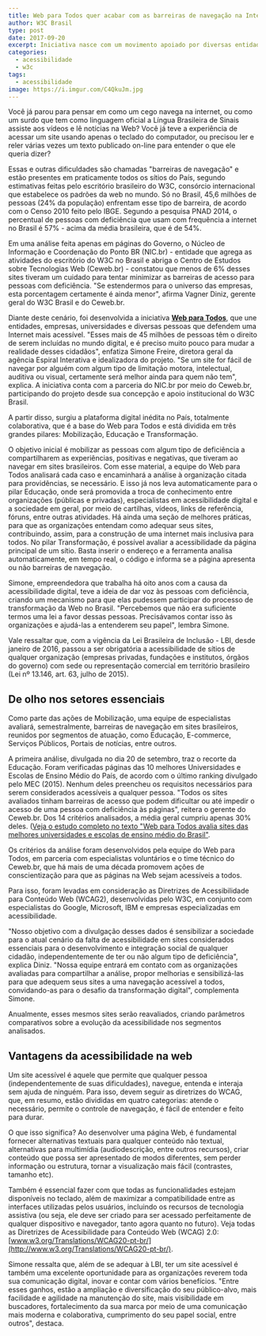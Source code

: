 ```yaml
---
title: Web para Todos quer acabar com as barreiras de navegação na Internet no Brasil
author: W3C Brasil
type: post
date: 2017-09-20
excerpt: Iniciativa nasce com um movimento apoiado por diversas entidades, empresas, influenciadores e indivíduos que querem sites acessíveis para qualquer pessoa.
categories:
  - acessibilidade
  - w3c
tags:
  - acessibilidade
image: https://i.imgur.com/C4QkuJm.jpg
---
```


Você já parou para pensar em como um cego navega na internet, ou como um surdo que tem como linguagem oficial a Língua Brasileira de Sinais assiste aos vídeos e lê notícias na Web? Você já teve a experiência de acessar um site usando apenas o teclado do computador, ou precisou ler e reler várias vezes um texto publicado on-line para entender o que ele queria dizer?

Essas e outras dificuldades são chamadas "barreiras de navegação" e estão presentes em praticamente todos os sítios do País, segundo estimativas feitas pelo escritório brasileiro do W3C, consórcio internacional que estabelece os padrões da web no mundo. Só no Brasil, 45,6 milhões de pessoas (24% da população) enfrentam esse tipo de barreira, de acordo com o Censo 2010 feito pelo IBGE. Segundo a pesquisa PNAD 2014, o percentual de pessoas com deficiência que usam com frequência a internet no Brasil é 57% - acima da média brasileira, que é de 54%.

Em uma análise feita apenas em páginas do Governo, o Núcleo de Informação e Coordenação do Ponto BR (NIC.br) - entidade que agrega as atividades do escritório do W3C no Brasil e abriga o Centro de Estudos sobre Tecnologias Web (Ceweb.br) - constatou que menos de 6% desses sites tiveram um cuidado para tentar minimizar as barreiras de acesso para pessoas com deficiência. "Se estendermos para o universo das empresas, esta porcentagem certamente é ainda menor", afirma Vagner Diniz, gerente geral do W3C Brasil e do Ceweb.br. 

Diante deste cenário, foi desenvolvida a iniciativa **[Web para Todos](http://mwpt.com.br/)**, que une entidades, empresas, universidades e diversas pessoas que defendem uma Internet mais acessível. "Esses mais de 45 milhões de pessoas têm o direito de serem incluídas no mundo digital, e é preciso muito pouco para mudar a realidade desses cidadãos", enfatiza Simone Freire, diretora geral da agência Espiral Interativa e idealizadora do projeto. "Se um site for fácil de navegar por alguém com algum tipo de limitação motora, intelectual, auditiva ou visual, certamente será melhor ainda para quem não tem", explica. A iniciativa conta com a parceria do NIC.br por meio do Ceweb.br, participando do projeto desde sua concepção e apoio institucional do W3C Brasil.

A partir disso, surgiu a plataforma digital inédita no País, totalmente colaborativa, que é a base do Web para Todos e está dividida em três grandes pilares: Mobilização, Educação e Transformação.

O objetivo inicial é mobilizar as pessoas com algum tipo de deficiência a compartilharem as experiências, positivas e negativas, que tiveram ao navegar em sites brasileiros. Com esse material, a equipe do Web para Todos analisará cada caso e encaminhará a análise à organização citada para providências, se necessário. E isso já nos leva automaticamente para o pilar Educação, onde será promovida a troca de conhecimento entre organizações (públicas e privadas), especialistas em acessibilidade digital e a sociedade em geral, por meio de cartilhas, vídeos, links de referência, fóruns, entre outras atividades. Há ainda uma seção de melhores práticas, para que as organizações entendam como adequar seus sites, contribuindo, assim, para a construção de uma internet mais inclusiva para todos. No pilar Transformação, é possível avaliar a acessibilidade da página principal de um sítio. Basta inserir o endereço e a ferramenta analisa automaticamente, em tempo real, o código e informa se a página apresenta ou não barreiras de navegação. 

Simone, empreendedora que trabalha há oito anos com a causa da acessibilidade digital, teve a ideia de dar voz às pessoas com deficiência, criando um mecanismo para que elas pudessem participar do processo de transformação da Web no Brasil. "Percebemos que não era suficiente termos uma lei a favor dessas pessoas. Precisávamos contar isso às organizações e ajudá-las a entenderem seu papel", lembra Simone. 

Vale ressaltar que, com a vigência da Lei Brasileira de Inclusão - LBI, desde janeiro de 2016, passou a ser obrigatória a acessibilidade de sítios de qualquer organização (empresas privadas, fundações e institutos, órgãos do governo) com sede ou representação comercial em território brasileiro (Lei nº 13.146, art. 63, julho de 2015).

## De olho nos setores essenciais
Como parte das ações de Mobilização, uma equipe de especialistas avaliará, semestralmente, barreiras de navegação em sites brasileiros, reunidos por segmentos de atuação, como Educação, E-commerce, Serviços Públicos, Portais de notícias, entre outros. 

A primeira análise, divulgada no dia 20 de setembro, traz o recorte da Educação. Foram verificadas páginas das 10 melhores Universidades e Escolas de Ensino Médio do País, de acordo com o último ranking divulgado pelo MEC (2015). Nenhum deles preencheu os requisitos necessários para serem considerados acessíveis a qualquer pessoa. "Todos os sites avaliados tinham barreiras de acesso que podem dificultar ou até impedir o acesso de uma pessoa com deficiência às páginas", reitera o gerente do Ceweb.br. Dos 14 critérios analisados, a média geral cumpriu apenas 30% deles. ([Veja o estudo completo no texto "Web para Todos avalia sites das melhores universidades e escolas de ensino médio do Brasil"](http://nic.br/noticia/releases/web-para-todos-avalia-sites-das-melhores-universidades-e-escolas-de-ensino-medio-do-brasil/).

Os critérios da análise foram desenvolvidos pela equipe do Web para Todos, em parceria com especialistas voluntários e o time técnico do Ceweb.br, que há mais de uma década promovem ações de conscientização para que as páginas na Web sejam acessíveis a todos. 

Para isso, foram levadas em consideração as Diretrizes de Acessibilidade para Conteúdo Web (WCAG2), desenvolvidas pelo W3C, em conjunto com especialistas do Google, Microsoft, IBM e empresas especializadas em acessibilidade.

"Nosso objetivo com a divulgação desses dados é sensibilizar a sociedade para o atual cenário da falta de acessibilidade em sites considerados essenciais para o desenvolvimento e integração social de qualquer cidadão, independentemente de ter ou não algum tipo de deficiência", explica Diniz. "Nossa equipe entrará em contato com as organizações avaliadas para compartilhar a análise, propor melhorias e sensibilizá-las para que adequem seus sites a uma navegação acessível a todos, convidando-as para o desafio da transformação digital", complementa Simone. 

Anualmente, esses mesmos sites serão reavaliados, criando parâmetros comparativos sobre a evolução da acessibilidade nos segmentos analisados.

## Vantagens da acessibilidade na web
Um site acessível é aquele que permite que qualquer pessoa (independentemente de suas dificuldades), navegue, entenda e interaja sem ajuda de ninguém. Para isso, devem seguir as diretrizes do WCAG, que, em resumo, estão divididas em quatro categorias: atende o necessário, permite o controle de navegação, é fácil de entender e feito para durar.

O que isso significa? Ao desenvolver uma página Web, é fundamental fornecer alternativas textuais para qualquer conteúdo não textual, alternativas para multimídia (audiodescrição, entre outros recursos), criar conteúdo que possa ser apresentado de modos diferentes, sem perder informação ou estrutura, tornar a visualização mais fácil (contrastes, tamanho etc). 

Também é essencial fazer com que todas as funcionalidades estejam disponíveis no teclado, além de maximizar a compatibilidade entre as interfaces utilizadas pelos usuários, incluindo os recursos de tecnologia assistiva (ou seja, ele deve ser criado para ser acessado perfeitamente de qualquer dispositivo e navegador, tanto agora quanto no futuro). Veja todas as Diretrizes de Acessibilidade para Conteúdo Web (WCAG) 2.0: [www.w3.org/Translations/WCAG20-pt-br/](http://www.w3.org/Translations/WCAG20-pt-br/).

Simone ressalta que, além de se adequar à LBI, ter um site acessível é também uma excelente oportunidade para as organizações reverem toda sua comunicação digital, inovar e contar com vários benefícios. "Entre esses ganhos, estão a ampliação e diversificação do seu público-alvo, mais facilidade e agilidade na manutenção do site, mais visibilidade em buscadores, fortalecimento da sua marca por meio de uma comunicação mais moderna e colaborativa, cumprimento do seu papel social, entre outros", destaca.
